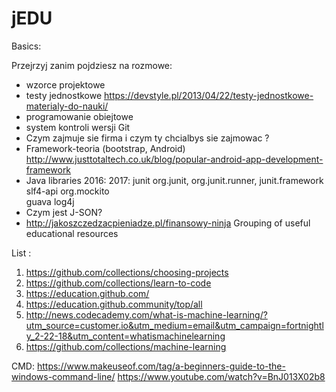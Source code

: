 # jEDU

Basics:

Przejrzyj zanim pojdziesz na rozmowe:

- wzorce projektowe
- testy jednostkowe
https://devstyle.pl/2013/04/22/testy-jednostkowe-materialy-do-nauki/
- programowanie obiejtowe
- system kontroli wersji Git
- Czym zajmuje sie firma i czym ty chcialbys sie zajmowac ?
- Framework-teoria (bootstrap, Android)
	http://www.justtotaltech.co.uk/blog/popular-android-app-development-framework
- Java libraries
2016:      2017:
junit	   org.junit, org.junit.runner, junit.framework	
slf4-api   org.mockito	
guava
log4j
- Czym jest J-SON?
- http://jakoszczedzacpieniadze.pl/finansowy-ninja
Grouping of useful educational resources

List :

1. https://github.com/collections/choosing-projects
2. https://github.com/collections/learn-to-code
3. https://education.github.com/
4. https://education.github.community/top/all
5. http://news.codecademy.com/what-is-machine-learning/?utm_source=customer.io&utm_medium=email&utm_campaign=fortnightly_2-22-18&utm_content=whatismachinelearning
6. https://github.com/collections/machine-learning

CMD:
https://www.makeuseof.com/tag/a-beginners-guide-to-the-windows-command-line/
https://www.youtube.com/watch?v=BnJ013X02b8
